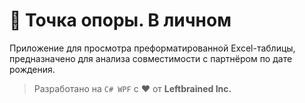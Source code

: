 # :crystal_ball: Точка опоры. В личном

Приложение для просмотра преформатированной Excel-таблицы, предназначено для анализа совместимости с партнёром по дате рождения.

> Разработано на `C# WPF` с :heart: от **Leftbrained Inc.**
